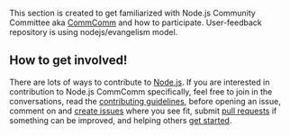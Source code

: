 This section is created to get familiarized with Node.js Community Committee aka [CommComm](https://github.com/nodejs/community-committee/) 
and how to participate. User-feedback repository is using nodejs/evangelism model.

How to get involved!
--------------------

 
There are lots of ways to contribute to [Node.js](https://github.com/nodejs). If you are interested in contribution to Node.js CommComm specifically, feel free to join in the conversations, read the [contributing guidelines](https://github.com/nodejs/community-committee/blob/master/CONTRIBUTING.md), before opening an issue, comment on and [create issues](https://github.com/nodejs/user-feedback/issues)  where you see fit, submit [pull requests](https://github.com/nodejs/user-feedback/pulls) if something can be improved, and helping others [get started](https://github.com/nodejs/getting-started/).
